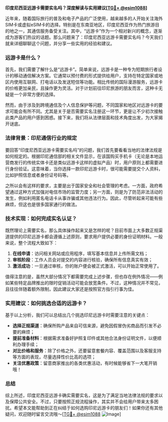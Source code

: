 **印度尼西亚远游卡需要实名吗？深度解读与实用建议[[TG💪+ @esim1088](https://t.me/s/esim1088)]**

近年来，随着国际旅行的普及和电子产品的广泛使用，越来越多的人开始关注海外SIM卡或虚拟eSIM卡的选择。特别是在东南亚地区，印度尼西亚作为热门旅游目的地之一，其通信服务备受关注。其中，“远游卡”作为一个相对新兴的概念，逐渐成为游客们热议的话题。那么问题来了：印度尼西亚远游卡需要实名吗？今天我们就来详细聊聊这个问题，并分享一些实用的经验和建议。

### 远游卡是什么？

首先，我们需要了解什么是“远游卡”。简单来说，远游卡是一种专为短期旅行者设计的移动通信解决方案。它通常以预付费的形式提供给用户，支持在特定国家或地区内使用互联网、打电话以及发送短信等功能。相比传统的国际漫游服务，远游卡的价格更加亲民，且操作更为灵活。对于计划前往印尼旅游的朋友而言，这种卡无疑是一个非常方便的选择。

然而，由于涉及到跨境通信及个人信息保护等问题，不同国家和地区对远游卡的要求可能会有所不同。尤其是关于是否需要实名注册这一环节，更是让不少初次接触此类产品的用户感到困惑。接下来，我们将从法律层面和技术角度出发，为大家揭开谜底。

### 法律背景：印尼通信行业的规定

要回答“印度尼西亚远游卡需要实名吗”的问题，我们首先要看看当地的法律法规是如何规定的。根据印尼通信部的相关文件显示，在该国购买手机卡（无论是本地运营商发行的传统实体卡还是类似远游卡这样的虚拟产品）时，用户原则上都需要进行身份验证。这意味着，当你选择一款印尼远游卡时，很可能需要提交个人资料，比如护照信息或者身份证号码等。

之所以会有这样的要求，主要是出于国家安全和社会管理的考虑。一方面，政府希望通过这种方式加强对电信市场的监管力度；另一方面，则是为了防范非法活动的发生，例如利用匿名电话卡从事诈骗或其他违法行为。因此，尽管听起来可能有些麻烦，但这也是很多国家通行的做法。

### 技术实现：如何完成实名认证？

既然理论上需要实名，那么具体操作起来又是怎样的呢？目前市面上大多数正规渠道提供的印尼远游卡都会遵循上述原则，要求用户提供必要的身份证明材料。一般来说，整个流程大致如下：

1. **在线申请**：访问相关网站或应用程序，填写基本信息并上传所需文档；
2. **审核阶段**：工作人员会对提交的内容进行核验，确保所有信息真实有效；
3. **激活成功**：一旦通过审核，你的账户便会被正式激活，可以开始正常使用了。

值得注意的是，虽然大部分情况下都需要完成上述步骤，但也存在例外情况——例如某些特定品牌推出的限时促销活动可能会放宽条件。不过，这种情况并不常见，且往往伴随着额外限制，因此建议大家还是按照官方指引行事为佳。

### 实用建议：如何挑选合适的远游卡？

基于以上分析，我们可以总结出几个挑选印尼远游卡时需要注意的关键点：

- **选择正规渠道**：确保所购产品来自可信来源，避免因假冒伪劣商品而引发不必要的麻烦；
- **提前准备材料**：根据需求准备好护照复印件或其他合法身份证明文件，以便顺利办理手续；
- **对比价格和服务**：除了价格之外，还要留意套餐内容、覆盖范围以及客服支持等方面的表现，尽量选择性价比高的选项；
- **关注优惠政策**：留意商家推出的各类优惠活动，有时候能够省下一大笔开销哦！

### 总结

综上所述，印度尼西亚远游卡确实需要实名，这是为了满足当地法律法规的要求以及保障公共安全。不过，只要按照正规流程操作，其实并不会给用户带来太多困扰。希望本文能帮助到正在纠结于如何选购印尼远游卡的朋友们！如果你还有其他疑问，欢迎随时留言交流哦～[[TG💪+ @esim1088](https://t.me/s/esim1088) ![Image](https://i.postimg.cc/4NQfJmqS/Snipaste-2025-05-13-00-14-12.png)]